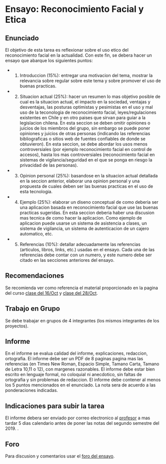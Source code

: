 # Ensayo: Reconocimiento Facial y Etica

## Enunciado
El objetivo de esta tarea es reflexionar sobre el uso etico del reconocimiento facial en la actualidad. Con este fin, se debera hacer un ensayo que abarque los siguientes puntos:

- 1. Introduccion (15%): entregar una motivacion del tema, mostrar la relevancia sobre regular sobre este tema y sobre promover el uso de buenas practicas.
- 2. Situacion actual (25%): hacer un resumen lo mas objetivo posible de cual es la situacion actual, el impacto en la sociedad, ventajas y desventajas, las posturas optimistas y pesimistas en el uso y mal uso de la teconologia de reconocimiento facial, leyes/regulaciones existentes en Chile y en otro paises que sirvan para guiar a la legislacion chilena. En esta seccion se deben omitir opiniones o juicios de los miembros del grupo, sin embargo se puede poner opiniones y juicios de otras personas (indicando las referencias bibliograficas o sitios web de fuentes confiables de donde se obtuvieron). En esta seccion, se debe abordar los usos menos controversiales (por ejemplo reconocimiento facial en control de accesos), hasta los mas controversiales (reconocimiento facial en sistemas de vigilancia/seguridad en el que se ponga en riesgo la privacidad de las personas). 
- 3. Opinion personal (25%): basandose en la situacion actual detallada en la seccion anterior, elaborar una opinion personal y una propuesta de cuales deben ser las buenas practicas en el uso de esta tecnologia.
- 4. Ejemplo (25%): elaborar un diseno conceptual de como deberia ser una aplicacion basada en reconocimiento facial que use las buenas practicas sugeridas. En esta seccion deberia haber una discusion mas tecnica de como hacer la aplicacion. Como ejemplo de aplicacion puede usarse un sistema de asistencia a clases, un sistema de vigilancia, un sistema de autenticacion de un cajero automatico, etc.
- 5. Referencias (10%): detallar adecuadamente las referencias (articulos, libros, links, etc.) usadas en el ensayo. Cada una de las referencias debe contar con un numero, y este numero debe ser citado en las secciones anteriores del ensayo. 

## Recomendaciones
Se recomienda ver como referencia el material proporcionado en la pagina del curso [clase del 16/Oct](https://github.com/domingomery/vision#clase-21-mi-16-oct-2019) y [clase del 28/Oct](https://github.com/domingomery/vision#clase-22-lu-28-oct-2019).

## Trabajo en Grupo
Se debe trabajar en grupos de 4 integrantes (los mismos integrantes de los proyectos).

## Informe
En el informe se evalua calidad del informe, explicaciones, redaccion, ortografia. El informe debe ser un PDF de 8 paginas pagina mas las referencias (en Times New Roman, Espacio Simple, Tamano Carta, Tamano de Letra 10,11 o 12), con margenes razonables. El informe debe estar bien escrito en lenguaje formal, no coloquial ni anecdotico, sin faltas de ortografia y sin problemas de redaccion. El informe debe contener al menos los 5 puntos mencionados en el enunciado. La nota sera de acuerdo a las ponderaciones indicadas.

## Indicaciones para subir la tarea
El informe debera ser enviado por correo electronico al [profesor](mailto:domingo.mery@uc.cl) a mas tardar 5 dias calendario antes de poner las notas del segundo semestre del 2019.
.  

## Foro
Para discusion y comentarios usar el [foro del ensayo](https://github.com/domingomery/vision/issues/3).
